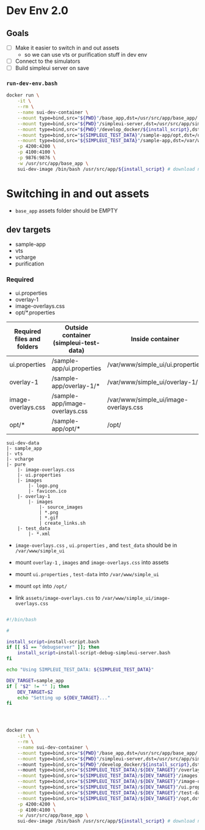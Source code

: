 # Dev Env 2.0



## Goals
- [ ] Make it easier to switch in and out assets
  - so we can use vts or purification stuff in dev env
- [ ] Connect to the simulators
- [ ] Build simpleui server on save

### `run-dev-env.bash`
```bash
docker run \
    -it \
    --rm \
    --name sui-dev-container \
    --mount type=bind,src="${PWD}"/base_app,dst=/usr/src/app/base_app/ \
    --mount type=bind,src="${PWD}"/simpleui-server,dst=/usr/src/app/simpleui-server/ \
    --mount type=bind,src="${PWD}"/develop_docker/${install_script},dst=/usr/src/app/${install_script} \
    --mount type=bind,src="${SIMPLEUI_TEST_DATA}"/sample-app/opt,dst=/opt/ \
    --mount type=bind,src="${SIMPLEUI_TEST_DATA}"/sample-app,dst=/var/www/simple_ui/ \
    -p 4200:4200 \
    -p 4100:4100 \
    -p 9876:9876 \
    -w /usr/src/app/base_app \
    sui-dev-image /bin/bash /usr/src/app/${install_script} # download node_modules and build+start client and server
```


# Switching in and out assets
- `base_app` assets folder should be EMPTY

## dev targets
- sample-app
- vts
- vcharge
- purification

### Required
- ui.properties
- overlay-1
- image-overlays.css
- opt/*.properties


| Required files and folders | Outside container (simpleui-test-data) | Inside container      |
| -------------------------- | -------------------------------------- | --------------------- |
| ui.properties      | /sample-app/ui.properties | /var/www/simple_ui/ui.properties           |
| overlay-1          | /sample-app/overlay-1/*   | /var/www/simple_ui/overlay-1/*             |
| image-overlays.css | /sample-app/image-overlays.css | /var/www/simple_ui/image-overlays.css | (and assets for index.html)
| opt/*              | /sample-app/opt/*         | /opt/                                      |


```
sui-dev-data
|- sample_app
|- vts
|- vcharge
|- pure
    |- image-overlays.css
    |- ui.properties
    |- images
        |- logo.png
        |- favicon.ico
    |- overlay-1
        |- images
            |- source_images
            | *.png
            | *.gif
            | create_links.sh
    |- test_data
        |- *.xml
```


- `image-overlays.css` , `ui.properties` , and `test_data` should be in `/var/www/simple_ui`


- mount `overlay-1` , `images` and `image-overlays.css` into assets
- mount `ui.properties` , `test-data` into `/var/www/simple_ui`
- mount `opt` into `/opt/`
- link `assets/image-overlays.css` to `/var/www/simple_ui/image-overlays.css`

```bash

#!/bin/bash

#

install_script=install-script.bash
if [[ $1 == "debugserver" ]]; then
    install_script=install-script-debug-simpleui-server.bash
fi

echo "Using SIMPLEUI_TEST_DATA: ${SIMPLEUI_TEST_DATA}"

DEV_TARGET=sample_app
if [ "$2" != "" ]; then
    DEV_TARGET=$2
    echo "Setting up ${DEV_TARGET}..."
fi




docker run \
    -it \
    --rm \
    --name sui-dev-container \
    --mount type=bind,src="${PWD}"/base_app,dst=/usr/src/app/base_app/ \
    --mount type=bind,src="${PWD}"/simpleui-server,dst=/usr/src/app/simpleui-server/ \                          # mounting folder
    --mount type=bind,src="${PWD}"/develop_docker/${install_script},dst=/usr/src/app/${install_script} \        # mounting single file
    --mount type=bind,src="${SIMPLEUI_TEST_DATA}/${DEV_TARGET}"/overlay-1,dst=/usr/src/app/base_app/src/assets/overlay-1/ \
    --mount type=bind,src="${SIMPLEUI_TEST_DATA}/${DEV_TARGET}"/images,dst=/usr/src/app/base_app/src/assets/images/ \
    --mount type=bind,src="${SIMPLEUI_TEST_DATA}/${DEV_TARGET}"/image-overlays.css,dst=/usr/src/app/base_app/src/assets/image-overlays.css \
    --mount type=bind,src="${SIMPLEUI_TEST_DATA}/${DEV_TARGET}"/ui.properties,dst=/var/www/simple_ui/ui.properties \
    --mount type=bind,src="${SIMPLEUI_TEST_DATA}/${DEV_TARGET}"/test-data,dst=/var/www/simple_ui/test-data/ \
    --mount type=bind,src="${SIMPLEUI_TEST_DATA}/${DEV_TARGET}"/opt,dst=/opt/ \
    -p 4200:4200 \
    -p 4100:4100 \
    -w /usr/src/app/base_app \
    sui-dev-image /bin/bash /usr/src/app/${install_script} # download node_modules and build+start client and server

```

